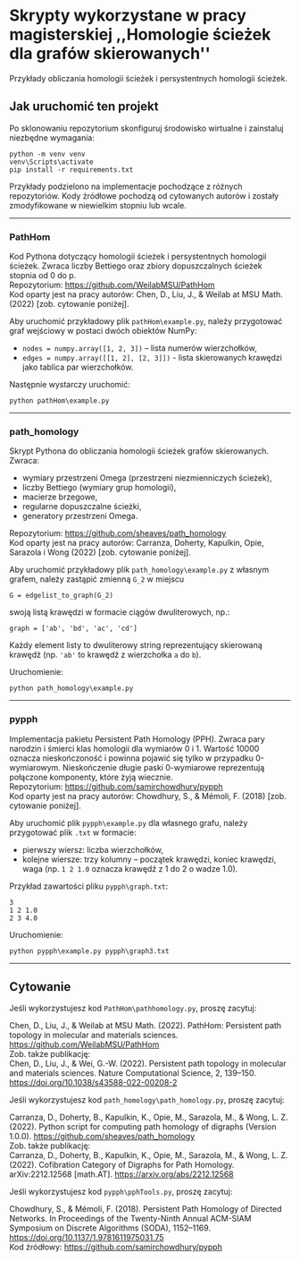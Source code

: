 # Skrypty wykorzystane w pracy magisterskiej ,,Homologie ścieżek dla grafów skierowanych''

Przykłady obliczania homologii ścieżek i persystentnych homologii ścieżek.

## Jak uruchomić ten projekt

Po sklonowaniu repozytorium skonfiguruj środowisko wirtualne i zainstaluj niezbędne wymagania:
```
python -m venv venv 
venv\Scripts\activate
pip install -r requirements.txt
```

Przykłady podzielono na implementacje pochodzące z różnych repozytoriów. Kody źródłowe pochodzą od cytowanych autorów i zostały zmodyfikowane w niewielkim stopniu lub wcale.

---

### PathHom
Kod Pythona dotyczący homologii ścieżek i persystentnych homologii ścieżek. Zwraca liczby Bettiego oraz zbiory dopuszczalnych ścieżek stopnia od 0 do p. \
Repozytorium: https://github.com/WeilabMSU/PathHom \
Kod oparty jest na pracy autorów: Chen, D., Liu, J., & Weilab at MSU Math. (2022) [zob. cytowanie poniżej].

Aby uruchomić przykładowy plik `pathHom\example.py`, należy przygotować graf wejściowy w postaci dwóch obiektów NumPy:
- `nodes = numpy.array([1, 2, 3])` – lista numerów wierzchołków,
- `edges = numpy.array([[1, 2], [2, 3]])` - lista skierowanych krawędzi jako tablica par wierzchołków.

Następnie wystarczy uruchomić:
```
python pathHom\example.py
```

---

### path_homology
Skrypt Pythona do obliczania homologii ścieżek grafów skierowanych. Zwraca:
- wymiary przestrzeni Omega (przestrzeni niezmienniczych ścieżek),
- liczby Bettiego (wymiary grup homologii),
- macierze brzegowe,
- regularne dopuszczalne ścieżki,
- generatory przestrzeni Omega.

Repozytorium: https://github.com/sheaves/path_homology \
Kod oparty jest na pracy autorów: Carranza, Doherty, Kapulkin, Opie, Sarazola i Wong (2022) [zob. cytowanie poniżej].

Aby uruchomić przykładowy plik `path_homology\example.py` z własnym grafem, należy zastąpić zmienną `G_2` w miejscu
```
G = edgelist_to_graph(G_2)
```
swoją listą krawędzi w formacie ciągów dwuliterowych, np.:
```
graph = ['ab', 'bd', 'ac', 'cd']
```
Każdy element listy to dwuliterowy string reprezentujący skierowaną krawędź (np. `'ab'` to krawędź z wierzchołka `a` do `b`).

Uruchomienie:
```
python path_homology\example.py
```

---

### pypph
Implementacja pakietu Persistent Path Homology (PPH). Zwraca pary narodzin i śmierci klas homologii dla wymiarów 0 i 1. Wartość 10000 oznacza nieskończoność i powinna pojawić się tylko w przypadku 0-wymiarowym. Nieskończenie długie paski 0-wymiarowe reprezentują połączone komponenty, które żyją wiecznie. \
Repozytorium: https://github.com/samirchowdhury/pypph \
Kod oparty jest na pracy autorów: Chowdhury, S., & Mémoli, F. (2018) [zob. cytowanie poniżej].

Aby uruchomić plik `pypph\example.py` dla własnego grafu, należy przygotować plik `.txt` w formacie:
- pierwszy wiersz: liczba wierzchołków,
- kolejne wiersze: trzy kolumny – początek krawędzi, koniec krawędzi, waga (np. `1 2 1.0` oznacza krawędź z 1 do 2 o wadze 1.0).

Przykład zawartości pliku `pypph\graph.txt`:
```
3
1 2 1.0
2 3 4.0
```

Uruchomienie:
```
python pypph\example.py pypph\graph3.txt
```

---

## Cytowanie

Jeśli wykorzystujesz kod `PathHom\pathhomology.py`, proszę zacytuj:

Chen, D., Liu, J., & Weilab at MSU Math. (2022). PathHom: Persistent path topology in molecular and materials sciences. https://github.com/WeilabMSU/PathHom \
Zob. także publikację: \
Chen, D., Liu, J., & Wei, G.-W. (2022). Persistent path topology in molecular and materials sciences. Nature Computational Science, 2, 139–150. https://doi.org/10.1038/s43588-022-00208-2

Jeśli wykorzystujesz kod `path_homology\path_homology.py`, proszę zacytuj:

Carranza, D., Doherty, B., Kapulkin, K., Opie, M., Sarazola, M., & Wong, L. Z. (2022). Python script for computing path homology of digraphs (Version 1.0.0). https://github.com/sheaves/path_homology \
Zob. także publikację: \
Carranza, D., Doherty, B., Kapulkin, K., Opie, M., Sarazola, M., & Wong, L. Z. (2022). Cofibration Category of Digraphs for Path Homology. arXiv:2212.12568 [math.AT]. https://arxiv.org/abs/2212.12568

Jeśli wykorzystujesz kod `pypph\pphTools.py`, proszę zacytuj:

Chowdhury, S., & Mémoli, F. (2018). Persistent Path Homology of Directed Networks. In Proceedings of the Twenty-Ninth Annual ACM-SIAM Symposium on Discrete Algorithms (SODA), 1152–1169. https://doi.org/10.1137/1.9781611975031.75 \
Kod źródłowy: https://github.com/samirchowdhury/pypph
